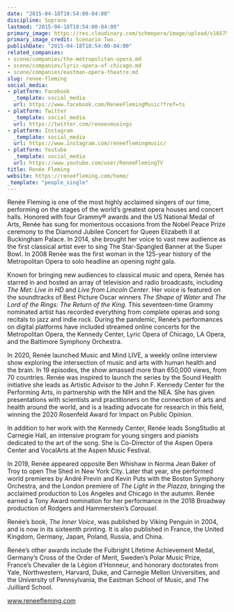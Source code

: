 ```yaml
---
date: "2015-04-18T18:54:00-04:00"
discipline: Soprano
lastmod: "2015-04-18T18:54:00-04:00"
primary_image: https://res.cloudinary.com/schmopera/image/upload/v1657552777/media/2022/07/ReneeFleming_ScenarioTwo_uksp3p.jpg
primary_image_credit: Scenario Two.
publishDate: "2015-04-18T18:54:00-04:00"
related_companies:
- scene/companies/the-metropolitan-opera.md
- scene/companies/lyric-opera-of-chicago.md
- scene/companies/eastman-opera-theatre.md
slug: renee-fleming
social_media:
- platform: Facebook
  _template: social_media
  url: https://www.facebook.com/ReneeFlemingMusic?fref=ts
- platform: Twitter
  _template: social_media
  url: https://twitter.com/reneesmusings
- platform: Instagram
  _template: social_media
  url: https://www.instagram.com/reneeflemingmusic/
- platform: Youtube
  _template: social_media
  url: https://www.youtube.com/user/ReneeFlemingTV
title: Renée Fleming
website: https://reneefleming.com/home/
_template: "people_single"
---
```

Renée Fleming is one of the most highly acclaimed singers of our time, performing on the stages of the world’s greatest opera houses and concert halls. Honored with four Grammy® awards and the US National Medal of Arts, Renée has sung for momentous occasions from the Nobel Peace Prize ceremony to the Diamond Jubilee Concert for Queen Elizabeth II at Buckingham Palace. In 2014, she brought her voice to vast new audience as the first classical artist ever to sing The Star-Spangled Banner at the Super Bowl. In 2008 Renée was the first woman in the 125-year history of the Metropolitan Opera to solo headline an opening night gala.

Known for bringing new audiences to classical music and opera, Renée has starred in and hosted an array of television and radio broadcasts, including _The Met: Live in HD_ and _Live from Lincoln Center_. Her voice is featured on the soundtracks of Best Picture Oscar winners _The Shape of Water_ and _The Lord of the Rings: The Return of the King_. This seventeen-time Grammy nominated artist has recorded everything from complete operas and song recitals to jazz and indie rock. During the pandemic, Renée’s performances on digital platforms have included streamed online concerts for the Metropolitan Opera, the Kennedy Center, Lyric Opera of Chicago, LA Opera, and the Baltimore Symphony Orchestra.

In 2020, Renée launched Music and Mind LIVE, a weekly online interview show exploring the intersection of music and arts with human health and the brain. In 19 episodes, the show amassed more than 650,000 views, from 70 countries. Renée was inspired to launch the series by the Sound Health initiative she leads as Artistic Advisor to the John F. Kennedy Center for the Performing Arts, in partnership with the NIH and the NEA. She has given presentations with scientists and practitioners on the connection of arts and health around the world, and is a leading advocate for research in this field, winning the 2020 Rosenfeld Award for Impact on Public Opinion.

In addition to her work with the Kennedy Center, Renée leads SongStudio at Carnegie Hall, an intensive program for young singers and pianists dedicated to the art of the song. She is Co-Director of the Aspen Opera Center and VocalArts at the Aspen Music Festival.

In 2019, Renée appeared opposite Ben Whishaw in Norma Jean Baker of Troy to open The Shed in New York City. Later that year, she performed world premieres by André Previn and Kevin Puts with the Boston Symphony Orchestra, and the London premiere of _The Light in the Piazza_, bringing the acclaimed production to Los Angeles and Chicago in the autumn. Renée earned a Tony Award nomination for her performance in the 2018 Broadway production of Rodgers and Hammerstein’s _Carousel_. 

Renée’s book, _The Inner Voice_, was published by Viking Penguin in 2004, and is now in its sixteenth printing. It is also published in France, the United Kingdom, Germany, Japan, Poland, Russia, and China.

Renée’s other awards include the Fulbright Lifetime Achievement Medal, Germany’s Cross of the Order of Merit, Sweden’s Polar Music Prize, France’s Chevalier de la Légion d’Honneur, and honorary doctorates from Yale, Northwestern, Harvard, Duke, and Carnegie Mellon Universities, and the University of Pennsylvania, the Eastman School of Music, and The Juilliard School.

www.reneefleming.com